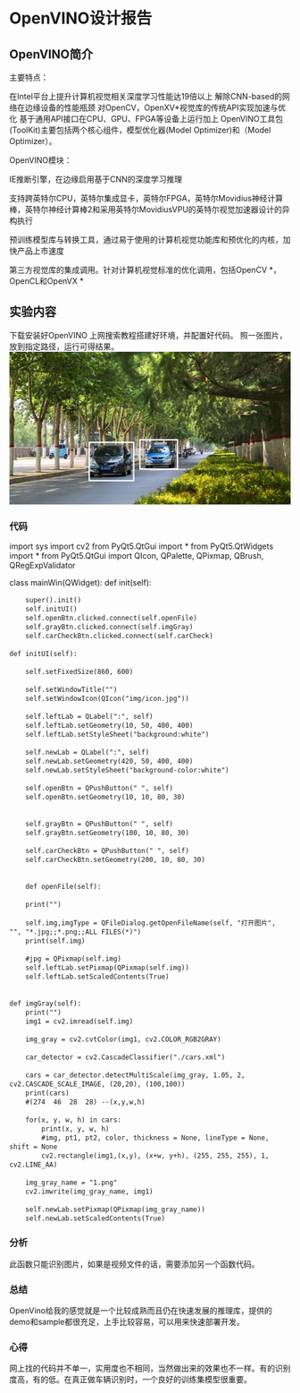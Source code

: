 # OpenVINO设计报告
## OpenVINO简介

主要特点：

在Intel平台上提升计算机视觉相关深度学习性能达19倍以上
解除CNN-based的网络在边缘设备的性能瓶颈
对OpenCV，OpenXV*视觉库的传统API实现加速与优化
基于通用API接口在CPU、GPU、FPGA等设备上运行加上
OpenVINO工具包(ToolKit)主要包括两个核心组件，模型优化器(Model Optimizer)和（Model Optimizer）。

OpenVINO模块：

IE推断引擎，在边缘启用基于CNN的深度学习推理

支持跨英特尔CPU，英特尔集成显卡，英特尔FPGA，英特尔Movidius神经计算棒，英特尔神经计算棒2和采用英特尔MovidiusVPU的英特尔视觉加速器设计的异构执行

预训练模型库与转换工具，通过易于使用的计算机视觉功能库和预优化的内核，加快产品上市速度

第三方视觉库的集成调用。针对计算机视觉标准的优化调用，包括OpenCV *，OpenCL和OpenVX *
## 实验内容
下载安装好OpenVINO
上网搜索教程搭建好环境，并配置好代码。
照一张图片，放到指定路径，运行可得结果。
![](1.png)

### 代码
import sys
import cv2
from PyQt5.QtGui import *
from PyQt5.QtWidgets import *
from PyQt5.QtGui import QIcon, QPalette, QPixmap, QBrush, QRegExpValidator

class mainWin(QWidget):
    def init(self):
       
        super().init()
        self.initUI()
        self.openBtn.clicked.connect(self.openFile)  
        self.grayBtn.clicked.connect(self.imgGray)  
        self.carCheckBtn.clicked.connect(self.carCheck)

    def initUI(self):
       
        self.setFixedSize(860, 600)
      
        self.setWindowTitle("")
        self.setWindowIcon(QIcon("img/icon.jpg")) 
      
        self.leftLab = QLabel(":", self)
        self.leftLab.setGeometry(10, 50, 400, 400) 
        self.leftLab.setStyleSheet("background:white")

        self.newLab = QLabel(":", self)
        self.newLab.setGeometry(420, 50, 400, 400) 
        self.newLab.setStyleSheet("background-color:white")

        self.openBtn = QPushButton(" ", self)
        self.openBtn.setGeometry(10, 10, 80, 30)


        self.grayBtn = QPushButton(" ", self)
        self.grayBtn.setGeometry(100, 10, 80, 30)

        self.carCheckBtn = QPushButton(" ", self)
        self.carCheckBtn.setGeometry(200, 10, 80, 30)


        def openFile(self):

        print("")

        self.img,imgType = QFileDialog.getOpenFileName(self, "打开图片", "", "*.jpg;;*.png;;ALL FILES(*)")
        print(self.img)

        #jpg = QPixmap(self.img)
        self.leftLab.setPixmap(QPixmap(self.img))
        self.leftLab.setScaledContents(True)


    def imgGray(self):
        print("")
        img1 = cv2.imread(self.img)
        
        img_gray = cv2.cvtColor(img1, cv2.COLOR_RGB2GRAY)

        car_detector = cv2.CascadeClassifier("./cars.xml")
     
        cars = car_detector.detectMultiScale(img_gray, 1.05, 2, cv2.CASCADE_SCALE_IMAGE, (20,20), (100,100))
        print(cars)
        #(274  46  28  28) --(x,y,w,h)

        for(x, y, w, h) in cars:
            print(x, y, w, h)
            #img, pt1, pt2, color, thickness = None, lineType = None, shift = None
            cv2.rectangle(img1,(x,y), (x+w, y+h), (255, 255, 255), 1, cv2.LINE_AA)

        img_gray_name = "1.png" 
        cv2.imwrite(img_gray_name, img1)  

        self.newLab.setPixmap(QPixmap(img_gray_name))
        self.newLab.setScaledContents(True)

### 分析

此函数只能识别图片，如果是视频文件的话，需要添加另一个函数代码。
### 总结
OpenVino给我的感觉就是一个比较成熟而且仍在快速发展的推理库，提供的demo和sample都很充足，上手比较容易，可以用来快速部署开发。
### 心得
网上找的代码并不单一，实用度也不相同，当然做出来的效果也不一样。有的识别度高，有的低。在真正做车辆识别时，一个良好的训练集模型很重要。